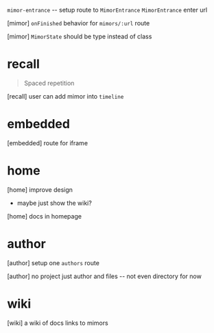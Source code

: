 `mimor-entrance` -- setup route to `MimorEntrance`
`MimorEntrance` enter url

[mimor] `onFinished` behavior for `mimors/:url` route

[mimor] `MimorState` should be type instead of class

# recall

> Spaced repetition

[recall] user can add mimor into `timeline`

# embedded

[embedded] route for iframe

# home

[home] improve design

- maybe just show the wiki?

[home] docs in homepage

# author

[author] setup one `authors` route

[author] no project just author and files -- not even directory for now

# wiki

[wiki] a wiki of docs links to mimors
